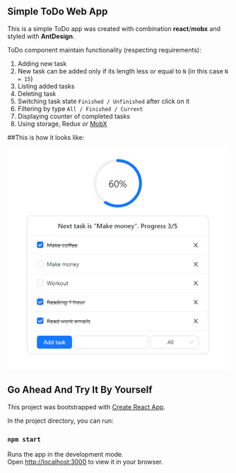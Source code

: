 ## Simple ToDo Web App
This is a simple ToDo app was created with combination __react__/__mobx__ and styled with __AntDesign__.

ToDo component maintain functionality (respecting requirements):
1. Adding new task
2. New task can be added only if its length less or equal to `N` (in this case `N = 15`)
3. Listing added tasks
4. Deleting task
5. Switching task state `Finished / Unfinished` after click on it
6. Filtering by type `All / Finished / Current`
7. Displaying counter of completed tasks
8. Using storage, Redux or <u>MobX</u>

##This is how it looks like:

![ToDoApp](./src/forReadMe.png)

## Go Ahead And Try It By Yourself
This project was bootstrapped with [Create React App](https://github.com/facebook/create-react-app).

In the project directory, you can run:

### `npm start`

Runs the app in the development mode.\
Open [http://localhost:3000](http://localhost:3000) to view it in your browser.

